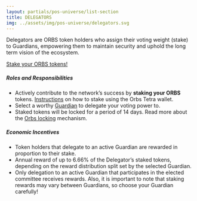 ```yaml
---
layout: partials/pos-universe/list-section
title: DELEGATORS
img: ../assets/img/pos-universe/delegators.svg
---
```


Delegators are ORBS token holders who assign their voting weight (stake) to Guardians, empowering them to maintain security and uphold the long term vision of the ecosystem.

[Stake your ORBS tokens!](https://staking.orbs.network/ "button")

##### Roles and Responsibilities

- Actively contribute to the network’s success by **staking your ORBS**
  tokens. [Instructions](tetra-orbs-staking-wallet-tutorial) on how to stake using the Orbs Tetra wallet.
- Select a worthy [Guardian](https://staking.orbs.network/?p=/guardians) to delegate your voting power to.
- Staked tokens will be locked for a period of 14 days.
  Read more about the [Orbs locking](introducing-locking-when-staking-orbs) mechanism.


##### Economic Incentives

- Token holders that delegate to an active Guardian are rewarded in proportion
  to their stake.
- Annual reward of up to 6.66% of the Delegator’s staked tokens, depending on the reward distribution split set by the selected Guardian.
- Only delegation to an active Guardian that participates in the elected committee receives rewards. Also, it is important to note that staking rewards may vary between Guardians, so choose your Guardian carefully!
